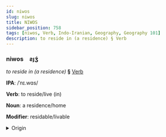 ```yaml
---
id: niwos
slug: niwos
title: NIWOS
sidebar_position: 758
tags: [niwos, Verb, Indo-Iranian, Geography, Geography 101]
description: to reside in (a residence) § Verb
---
```


### niwos&emsp;<span kind="abugida">ƨȷʒ́</span>

*to reside in (a residence)* **§** [Verb](../../tags/Verb)

**IPA**: /ˈnɪ.wɑs/

**Verb**: to reside/live (in)

**Noun**: a residence/home

**Modifier**: residable/livable

<details>
    <summary>Origin</summary>
    Hindi निवास nivās [n̪ɪ.ʋäːs̪]<br/>
    <em>Indo-Iranian Language Family</em>
</details>